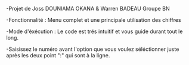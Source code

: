 -Projet de Joss DOUNIAMA OKANA & Warren BADEAU Groupe BN 

-Fonctionnalité : Menu complet et une principale utilisation des chiffres 

-Mode d'éxécution :
Le code est trés intuitif et vous guide durant tout le long. 

-Saisissez le numéro avant l'option que vous voulez séléctionner juste après les deux point ":" qui sont à la ligne.
